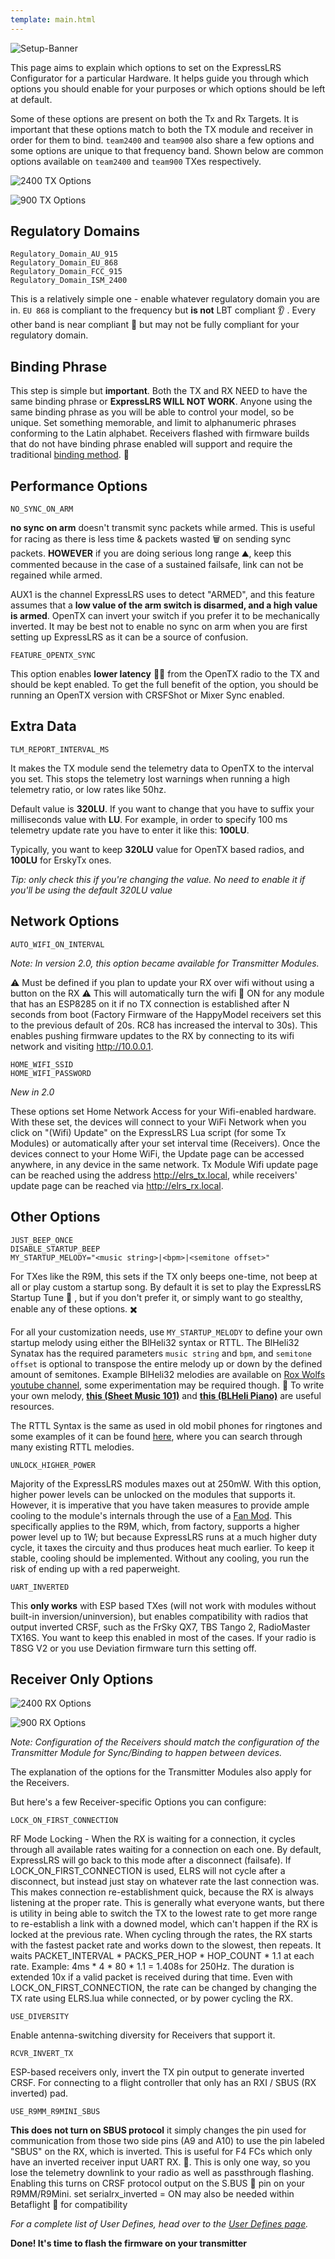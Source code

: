 ```yaml
---
template: main.html
---
```


![Setup-Banner](https://github.com/ExpressLRS/ExpressLRS-Hardware/raw/master/img/quick-start.png)

This page aims to explain which options to set on the ExpressLRS Configurator for a particular Hardware. It helps guide you through which options you should enable for your purposes or which options should be left at default.

Some of these options are present on both the Tx and Rx Targets. It is important that these options match to both the TX module and receiver in order for them to bind. `team2400` and `team900` also share a few options and some options are unique to that frequency band. Shown below are common options available on `team2400` and `team900` TXes respectively.

![2400 TX Options](../assets/images/ConfigurationOptions2400tx.jpg)

![900 TX Options](../assets/images/ConfigurationOptions900tx.jpg)

## Regulatory Domains
```
Regulatory_Domain_AU_915
Regulatory_Domain_EU_868
Regulatory_Domain_FCC_915
Regulatory_Domain_ISM_2400
```
This is a relatively simple one - enable whatever regulatory domain you are in. `EU 868` is compliant to the frequency but **is not** LBT compliant 👂 . Every other band is near compliant 👿  but may not be fully compliant for your regulatory domain. 

## Binding Phrase

This step is simple but **important**. Both the TX and RX NEED to have the same binding phrase or **ExpressLRS WILL NOT WORK**. Anyone using the same binding phrase as you will be able to control your model, so be unique. Set something memorable, and limit to alphanumeric phrases conforming to the Latin alphabet. Receivers flashed with firmware builds that do not have binding phrase enabled will support and require the traditional [binding method](../../quick-start/binding/). 📜 

## Performance Options
```
NO_SYNC_ON_ARM
```
**no sync on arm** doesn't transmit sync packets while armed. This is useful for racing as there is less time & packets wasted 🗑️ on sending sync packets. **HOWEVER** if you are doing serious long range ⛰️, keep this commented because in the case of a sustained failsafe, link can not be regained while armed.

AUX1 is the channel ExpressLRS uses to detect "ARMED", and this feature assumes that a **low value of the arm switch is disarmed, and a high value is armed**. OpenTX can invert your switch if you prefer it to be mechanically inverted. It may be best not to enable no sync on arm when you are first setting up ExpressLRS as it can be a source of confusion.

```
FEATURE_OPENTX_SYNC
```
This option enables **lower latency** 🏃‍♂️ from the OpenTX radio to the TX and should be kept enabled. To get the full benefit of the option, you should be running an OpenTX version with CRSFShot or Mixer Sync enabled.

## Extra Data

```
TLM_REPORT_INTERVAL_MS
```
It makes the TX module send the telemetry data to OpenTX to the interval you set. This stops the telemetry lost warnings when running a high telemetry ratio, or low rates like 50hz.
     
Default value is **320LU**. If you want to change that you have to suffix your milliseconds value with **LU**. For example, in order to specify 100 ms telemetry update rate you have to enter it like this: **100LU**.

Typically, you want to keep **320LU** value for OpenTX based radios, and **100LU** for ErskyTx ones.

*Tip: only check this if you're changing the value. No need to enable it if you'll be using the default 320LU value*

## Network Options

```
AUTO_WIFI_ON_INTERVAL
```
*Note: In version 2.0, this option became available for Transmitter Modules.*

⚠️ Must be defined if you plan to update your RX over wifi without using a button on the RX ⚠️ This will automatically turn the wifi 📶 ON for any module that has an ESP8285 on it if no TX connection is established after N seconds from boot (Factory Firmware of the HappyModel receivers set this to the previous default of 20s. RC8 has increased the interval to 30s). This enables pushing firmware updates to the RX by connecting to its wifi network and visiting http://10.0.0.1.

```
HOME_WIFI_SSID
HOME_WIFI_PASSWORD
```
*New in 2.0*

These options set Home Network Access for your Wifi-enabled hardware. With these set, the devices will connect to your WiFi Network when you click on "(Wifi) Update" on the ExpressLRS Lua script (for some Tx Modules) or automatically after your set interval time (Receivers). Once the devices connect to your Home WiFi, the Update page can be accessed anywhere, in any device in the same network. Tx Module Wifi update page can be reached using the address http://elrs_tx.local, while receivers' update page can be reached via http://elrs_rx.local.

## Other Options

```
JUST_BEEP_ONCE
DISABLE_STARTUP_BEEP
MY_STARTUP_MELODY="<music string>|<bpm>|<semitone offset>"
```
For TXes like the R9M, this sets if the TX only beeps one-time, not beep at all or play custom a startup song. By default it is set to play the ExpressLRS Startup Tune 🎼 , but if you don't prefer it, or simply want to go stealthy, enable any of these options. ✖️
 
For all your customization needs, use `MY_STARTUP_MELODY` to define your own startup melody using either the BlHeli32 syntax or RTTL. 
The BlHeli32 Synatax has the required parameters `music string` and `bpm`, and `semitone offset` is optional to transpose the entire melody up or down by the defined amount of semitones. Example BlHeli32 melodies are available on [Rox Wolfs youtube channel](https://www.youtube.com/playlist?list=PL_O0XT_1mZinetucKyuBUvkju8P7DEg-v), some experimentation may be required though. :musical_note: To write your own melody, **[this (Sheet Music 101)](https://github.com/nseidle/AxelF_DoorBell/wiki/How-to-convert-sheet-music-into-an-Arduino-Sketch)** and **[this (BLHeli Piano)](https://dra6n.github.io/blhelikeyboard.github.io/)** are useful resources.

The RTTL Syntax is the same as used in old mobil phones for ringtones and some examples of it can be found [here](http://esctunes.com/), where you can search through many existing RTTL melodies.

```
UNLOCK_HIGHER_POWER 
```
Majority of the ExpressLRS modules maxes out at 250mW. With this option, higher power levels can be unlocked on the modules that supports it. However, it is imperative that you have taken measures to provide ample cooling to the module's internals through the use of a [Fan Mod](../../hardware/fan-mod/). This specifically applies to the R9M, which, from factory, supports a higher power level up to 1W; but because ExpressLRS runs at a much higher duty cycle, it taxes the circuity and thus produces heat much earlier. To keep it stable, cooling should be implemented. Without any cooling, you run the risk of ending up with a red paperweight.

```
UART_INVERTED
```
This **only works** with ESP based TXes (will not work with modules without built-in inversion/uninversion), but enables compatibility with radios that output inverted CRSF, such as the FrSky QX7, TBS Tango 2, RadioMaster TX16S. You want to keep this enabled in most of the cases. If your radio is T8SG V2 or you use Deviation firmware turn this setting off.

## Receiver Only Options ##

![2400 RX Options](../assets/images/ConfigurationOptions2400rx.jpg)

![900 RX Options](../assets/images/ConfigurationOptions900rx.jpg)

*Note: Configuration of the Receivers should match the configuration of the Transmitter Module for Sync/Binding to happen between devices.*

The explanation of the options for the Transmitter Modules also apply for the Receivers.

But here's a few Receiver-specific Options you can configure:

```
LOCK_ON_FIRST_CONNECTION
```
RF Mode Locking - When the RX is waiting for a connection, it cycles through all available rates waiting for a connection on each one. By default, ExpressLRS will go back to this mode after a disconnect (failsafe). If LOCK_ON_FIRST_CONNECTION is used, ELRS will not cycle after a disconnect, but instead just stay on whatever rate the last connection was. This makes connection re-establishment quick, because the RX is always listening at the proper rate. This is generally what everyone wants, but there is utility in being able to switch the TX to the lowest rate to get more range to re-establish a link with a downed model, which can't happen if the RX is locked at the previous rate.
When cycling through the rates, the RX starts with the fastest packet rate and works down to the slowest, then repeats. It waits PACKET_INTERVAL * PACKS_PER_HOP * HOP_COUNT * 1.1 at each rate. Example: 4ms * 4 * 80 * 1.1 = 1.408s for 250Hz. The duration is extended 10x if a valid packet is received during that time. Even with LOCK_ON_FIRST_CONNECTION, the rate can be changed by changing the TX rate using ELRS.lua while connected, or by power cycling the RX.

```
USE_DIVERSITY
```
Enable antenna-switching diversity for Receivers that support it.

```
RCVR_INVERT_TX
```
ESP-based receivers only, invert the TX pin output to generate inverted CRSF. For connecting to a flight controller that only has an RXI / SBUS (RX inverted) pad.

```
USE_R9MM_R9MINI_SBUS
```
**This does not turn on SBUS protocol** it simply changes the pin used for communication from those two side pins (A9 and A10) to use the pin labeled "SBUS" on the RX, which is inverted. This is useful for F4 FCs which only have an inverted receiver input UART RX. 🔼. This is only one way, so you lose the telemetry downlink to your radio as well as passthrough flashing. Enabling this turns on CRSF protocol output on the S.BUS 🚌 pin on your R9MM/R9Mini. set serialrx_inverted = ON may also be needed within Betaflight 🐝 for compatibility

*For a complete list of User Defines, head over to the [User Defines page](../../software/user-defines/).*

**Done! It's time to flash the firmware on your transmitter**
